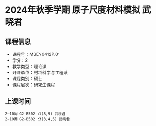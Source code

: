 # 2024年秋季学期 原子尺度材料模拟 武晓君






## 课程信息

- 课程号：MSEN6412P.01
- 学分：2
- 教学类型：理论课
- 开课单位：材料科学与工程系
- 课程类别：硕士
- 课程层次：研究生课程

## 上课时间

```
2~10周 G2-B502 :1(8,9) 武晓君
2~10周 G2-B502 :3(3,4,5) 武晓君
```

